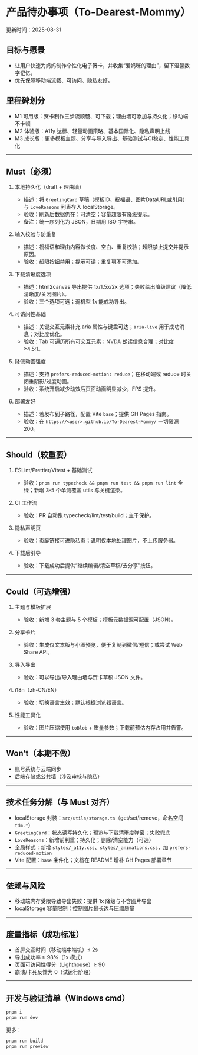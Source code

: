 # 产品待办事项（To-Dearest-Mommy）

更新时间：2025-08-31

## 目标与愿景
- 让用户快速为妈妈制作个性化电子贺卡，并收集“爱妈咪的理由”，留下温馨数字记忆。
- 优先保障移动端流畅、可访问、隐私友好。

## 里程碑划分
- M1 可用版：贺卡制作三步流顺畅、可下载；理由墙可添加与持久化；移动端不卡顿
- M2 体验版：A11y 达标、轻量动画策略、基本国际化、隐私声明上线
- M3 成长版：更多模板主题、分享与导入导出、基础测试与CI稳定、性能工具化

---

## Must（必须）
1. 本地持久化（draft + 理由墙）
   - 描述：将 `GreetingCard` 草稿（模板ID、祝福语、图片DataURL或引用）与 `LoveReasons` 列表存入 localStorage。
   - 验收：刷新后数据仍在；可清空；容量超限有降级提示。
   - 备注：统一序列化为 JSON，日期用 ISO 字符串。

2. 输入校验与防重复
   - 描述：祝福语和理由内容做长度、空白、重复校验；超限禁止提交并提示原因。
   - 验收：超限按钮禁用；提示可读；重复项不可添加。

3. 下载清晰度选项
   - 描述：html2canvas 导出提供 1x/1.5x/2x 选项；失败给出降级建议（降低清晰度/关闭图片）。
   - 验收：三个选项可选；弱机型 1x 能成功导出。

4. 可访问性基础
   - 描述：关键交互元素补充 aria 属性与键盘可达；`aria-live` 用于成功消息；对比度优化。
   - 验收：Tab 可遍历所有可交互元素；NVDA 朗读信息合理；对比度≥4.5:1。

5. 降低动画强度
   - 描述：支持 `prefers-reduced-motion: reduce`；在移动端或 reduce 时关闭重阴影/过度动画。
   - 验收：系统开启减少动效后页面动画明显减少，FPS 提升。

6. 部署友好
   - 描述：若发布到子路径，配置 Vite `base`；提供 GH Pages 指南。
   - 验收：在 `https://<user>.github.io/To-Dearest-Mommy/` 一切资源 200。

---

## Should（较重要）
1. ESLint/Prettier/Vitest + 基础测试
   - 验收：`pnpm run typecheck && pnpm run test && pnpm run lint` 全绿；新增 3-5 个单测覆盖 utils 与关键渲染。

2. CI 工作流
   - 验收：PR 自动跑 typecheck/lint/test/build；主干保护。

3. 隐私声明页
   - 验收：页脚链接可进隐私页；说明仅本地处理图片，不上传服务器。

4. 下载后引导
   - 验收：下载成功后提供“继续编辑/清空草稿/去分享”按钮。

---

## Could（可选增强）
1. 主题与模板扩展
   - 验收：新增 3 套主题与 5 个模板；模板元数据源可配置（JSON）。

2. 分享卡片
   - 验收：生成仅文本版与小图预览，便于复制到微信/短信；或尝试 Web Share API。

3. 导入导出
   - 验收：可以导出/导入理由墙与贺卡草稿 JSON 文件。

4. i18n（zh-CN/EN）
   - 验收：切换语言生效；默认根据浏览器语言。

5. 性能工具化
   - 验收：图片压缩使用 `toBlob` + 质量参数；下载前预估内存占用并告警。

---

## Won’t（本期不做）
- 账号系统与云端同步
- 后端存储或公共墙（涉及审核与隐私）

---

## 技术任务分解（与 Must 对齐）
- localStorage 封装：`src/utils/storage.ts`（get/set/remove，命名空间 `tdm.*`）
- `GreetingCard`：状态读写持久化；预览与下载清晰度弹窗；失败兜底
- `LoveReasons`：新增前判重；持久化；删除/清空能力（可选）
- 全局样式：新增 `styles/_a11y.css`、`styles/_animations.css`，加 `prefers-reduced-motion`
- Vite 配置：`base` 条件化；文档在 README 增补 GH Pages 部署章节

---

## 依赖与风险
- 移动端内存受限导致导出失败：提供 1x 降级与不含图片导出
- localStorage 容量限制：控制图片最长边与压缩质量

---

## 度量指标（成功标准）
- 首屏交互时间（移动端中端机）≤ 2s
- 导出成功率 ≥ 98%（1x 模式）
- 页面可访问性得分（Lighthouse）≥ 90
- 崩溃/卡死反馈为 0（试运行阶段）

---

## 开发与验证清单（Windows cmd）
```cmd
pnpm i
pnpm run dev
```

更多：
```cmd
pnpm run build
pnpm run preview
```
